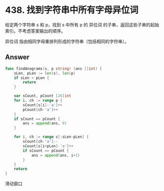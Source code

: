 # 438. 找到字符串中所有字母异位词

给定两个字符串 s 和 p，找到 s 中所有 p 的 异位词 的子串，返回这些子串的起始索引。不考虑答案输出的顺序。

异位词 指由相同字母重排列形成的字符串（包括相同的字符串）。

## Answer

```go
func findAnagrams(s, p string) (ans []int) {
	sLen, pLen := len(s), len(p)
	if sLen < pLen {
		return
	}

	var sCount, pCount [26]int
	for i, ch := range p {
		sCount[s[i]-'a']++
		pCount[ch-'a']++
	}
	if sCount == pCount {
		ans = append(ans, 0)
	}

	for i, ch := range s[:sLen-pLen] {
		sCount[ch-'a']--
		sCount[s[i+pLen]-'a']++
		if sCount == pCount {
			ans = append(ans, i+1)
		}
	}
	return
}
```
滑动窗口